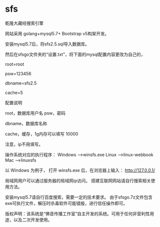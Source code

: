 # sfs
乾隆大藏经搜索引擎

网站采用 golang+mysql5.7+ Bootstrap v5构架开发。

安装mysql5.7后，将sfs2.5.sql导入数据库。

然后在sfsgo文件夹的“设置.txt”，将下面的mysql配置内容更改为自己的，

root=root

psw=123456

dbname=sfs2.5

cache=5



配置说明


root，数据库用户名
psw，密码

dbname，数据库名称

cache，缓存，1g内存可以填写 10000



注意，ip不用填写。

操作系统对应的执行程序：
Windows -->winsfs.exe
Linux -->linux-webbook
Mac -->linuxsfs


以 Windows 为例子，
打开 winsfs.exe 后，在浏览器上输入：
http://127.0.0.1/ 

局域网用户可以通过服务器的局域网ip访问。
搭建互联网网站请自行搜索相关使用方法。

安装mysql5.7请自行百度搜索，需要一定的技术要求。
由于sfsgo.7z文件包含exe可执行文件，解压时杀毒软件可能错报，进行信任操作即可。


版权声明：该系统是“佛音传播工作室”自主开发的系统。可用于任何非营利性用途，以及二次开发使用。
